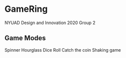 # GameRing

NYUAD Design and Innovation 2020 Group 2


## Game Modes

Spinner 
Hourglass
Dice Roll
Catch the coin
Shaking game
